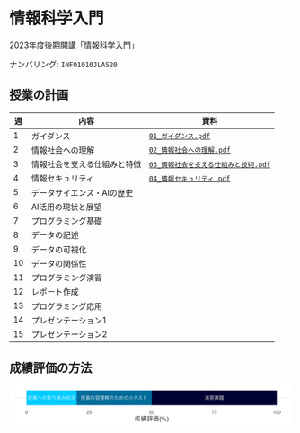 情報科学入門
==========

2023年度後期開講「情報科学入門」

ナンバリング: `INFO1010JLAS20`

## 授業の計画

| 週 | 内容     | 資料 |
|----|----------|------|
| 1 | ガイダンス | [`01_ガイダンス.pdf`](slide/01_ガイダンス.pdf) |
| 2 | 情報社会への理解 | [`02_情報社会への理解.pdf`](slide/02_情報社会への理解.pdf) |
| 3 | 情報社会を支える仕組みと特徴 | [`03_情報社会を支える仕組みと技術.pdf`](slide/03_情報社会を支える仕組みと技術.pdf) |
| 4 | 情報セキュリティ | [`04_情報セキュリティ.pdf`](slide/04_情報セキュリティ.pdf) |
| 5 | データサイエンス・AIの歴史 | |
| 6 | AI活用の現状と展望 | |
| 7 | プログラミング基礎 | |
| 8 | データの記述 | |
| 9 | データの可視化 | |
| 10 | データの関係性 | |
| 11 | プログラミング演習 | |
| 12 | レポート作成 | |
| 13 | プログラミング応用 | |
| 14 | プレゼンテーション1 | |
| 15 | プレゼンテーション2 | |

## 成績評価の方法

![](image/grading.png)
